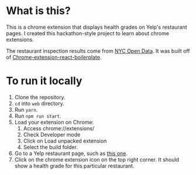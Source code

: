 # What is this?

This is a chrome extension that displays health grades on Yelp's restaurant pages. I created this hackathon-style project to learn about chrome extensions.

The restaurant inspection results come from [NYC Open Data](https://data.cityofnewyork.us/Health/DOHMH-New-York-City-Restaurant-Inspection-Results/43nn-pn8j). It was built off of [Chrome-extension-react-boilerplate](https://github.com/samuelsimoes/chrome-extension-webpack-boilerplate).

# To run it locally

1. Clone the repository.
2. `cd` into `web` directory.
3. Run `yarn`.
4. Run `npm run start`.
5. Load your extension on Chrome:
   1. Access chrome://extensions/
   2. Check Developer mode
   3. Click on Load unpacked extension
   4. Select the build folder.
6. Go to a Yelp restaurant page, such as [this one](https://www.yelp.com/biz/bunsmith-brooklyn).
7. Click on the chrome extension icon on the top right corner. It should show a health grade for this particular restaurant.
